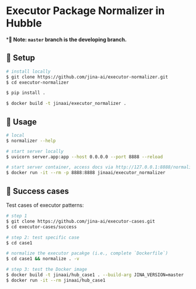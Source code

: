 # Executor Package Normalizer in Hubble


***🦆 Note: `master` branch is the developing branch.**


## 🚀 Setup

```bash
# install locally
$ git clone https://github.com/jina-ai/executor-normalizer.git
$ cd executor-normalizer

$ pip install .
```

```bash
$ docker build -t jinaai/executor_normalizer .
```

## 📖 Usage

```bash
# local
$ normalizer --help

# start server locally
$ uvicorn server.app:app --host 0.0.0.0 --port 8888 --reload

# start server container, access docs via http://127.0.0.1:8888/normalizer/docs
$ docker run -it --rm -p 8888:8888 jinaai/executor_normalizer
```

## 👋 Success cases

Test cases of executor patterns:

```bash
# step 1
$ git clone https://github.com/jina-ai/executor-cases.git
$ cd executor-cases/success

# step 2: test specific case
$ cd case1

# normalize the executor pacakge (i.e., complete `Dockerfile`)
$ cd case1 && normalize . -v

# step 3: test the Docker image
$ docker build -t jinaai/hub_case1 . --build-arg JINA_VERSION=master
$ docker run -it --rm jinaai/hub_case1
```
